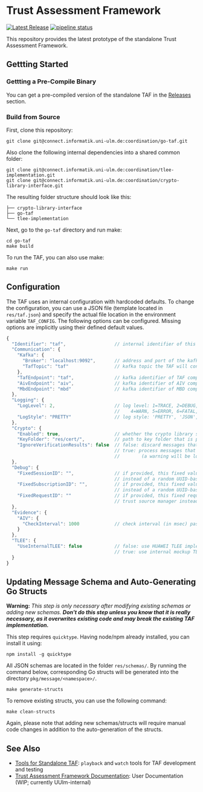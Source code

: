 # Trust Assessment Framework

[![Latest Release](https://connect.informatik.uni-ulm.de/coordination/go-taf/-/badges/release.svg)](https://connect.informatik.uni-ulm.de/coordination/go-taf/-/releases)
[![pipeline status](https://connect.informatik.uni-ulm.de/coordination/go-taf/badges/main/pipeline.svg)](https://connect.informatik.uni-ulm.de/coordination/go-taf/-/commits/main)



This repository provides the latest prototype of the standalone Trust Assessment Framework.

## Gettting Started

### Gettting a Pre-Compile Binary

You can get a pre-compiled version of the standalone TAF in the [Releases](https://connect.informatik.uni-ulm.de/coordination/go-taf/-/releases) section.


### Build from Source

First, clone this repository:
```shell
git clone git@connect.informatik.uni-ulm.de:coordination/go-taf.git
```

Also clone the following internal dependencies into a shared common folder:
```shell
git clone git@connect.informatik.uni-ulm.de:coordination/tlee-implementation.git
git clone git@connect.informatik.uni-ulm.de:coordination/crypto-library-interface.git
```

The resulting folder structure should look like this:
```
├── crypto-library-interface
├── go-taf
└── tlee-implementation
```

Next, go to the `go-taf` directory and run make:

```shell
cd go-taf
make build
```

To run the TAF, you can also use make: 

```shell
make run
```

## Configuration

The TAF uses an internal configuration with hardcoded defaults. To change the configuration, you can use a JSON file (template located in `res/taf.json`) and specify the actual file location in the environment variable `TAF_CONFIG`. The following options can be configured. Missing options are implicitly using their defined default values.

```js
{
  "Identifier": "taf",                  // internal identifier of this instance 
  "Communication": {
    "Kafka": {
      "Broker": "localhost:9092",       // address and port of the kafka bootstrap server
      "TafTopic": "taf"                 // kafka topic the TAF will consume
    },
    "TafEndpoint": "taf",               // kafka identifier of TAF component
    "AivEndpoint": "aiv",               // kafka identifier of AIV component
    "MbdEndpoint": "mbd"                // kafka identifier of MBD component
  },
  "Logging": {
    "LogLevel": 2,                      // log level: 1=TRACE, 2=DEBUG, 3=INFO,
                                        //    4=WARN, 5=ERROR, 6=FATAL, 7=PRINT
    "LogStyle": "PRETTY"                // log style: 'PRETTY', 'JSON', or 'PLAIN'
  },
  "Crypto": {
    "Enabled": true,                    // whether the crypto library should be used or not
    "KeyFolder": "res/cert/",           // path to key folder that is passed to crypto library
    "IgnoreVerificationResults": false  // false: discard messages that failed to verify
                                        // true: process messages that failed to verify
                                        //        (a warning will be logged to console)
  },
  "Debug": {
    "FixedSessionID": "",               // if provided, this fixed value is used by the TAM
                                        // instead of a random UUID-based session id
    "FixedSubscriptionID": "",          // if provided, this fixed value is used by the TAM
                                        // instead of a random UUID-based subscription id
    "FixedRequestID": ""                // if provided, this fixed request id is used by the
                                        // trust source manager instead of a random UUID-based id
  },
  "Evidence": {
    "AIV": {
      "CheckInterval": 1000             // check interval (in msec) passed to AIV in AivSubscribeRequest
    }
  },
  "TLEE": {
    "UseInternalTLEE": false            // false: use HUAWEI TLEE implementation
                                        // true: use internal mockup TLEE instead
  }
}
```

## Updating Message Schema and Auto-Generating Go Structs

**Warning:** *This step is only necessary after modifying existing schemas or adding new schemas. **Don't do this step unless you know that it is really necessary, as it overwrites existing code and may break the existing TAF implementation.***

This step requires `quicktype`. Having node/npm already installed, you can install it using:

```shell
npm install -g quicktype
```

All JSON schemas are located in the folder `res/schemas/`.
By running the command below, corresponding Go structs will be generated into the directory `pkg/message/<namespace>/`. 

```shell
make generate-structs 
```

To remove existing structs, you can use the following command:

```shell
make clean-structs 
```

Again, please note that adding new schemas/structs will require manual code changes in addition to the auto-generation of the structs.


## See Also

 * [Tools for Standalone TAF](https://connect.informatik.uni-ulm.de/coordination/go-taf-tools): `playback` and `watch` tools for TAF development and testing
 * [Trust Assessment Framework Documentation](https://connect.p.lxd-vs.uni-ulm.de/standalone-taf-documentation): User Documentation (WIP; currently UUlm-internal)

